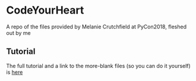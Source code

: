 # CodeYourHeart
A repo of the files provided by Melanie Crutchfield at PyCon2018, fleshed out by me

## Tutorial
The full tutorial and a link to the more-blank files (so you can do it yourself) is [here](http://www.superpython.party/01/index.html)

